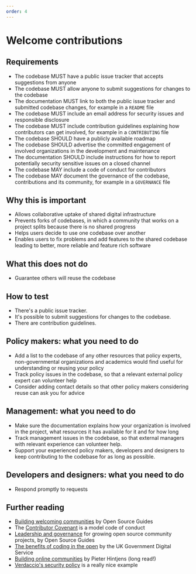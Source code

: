 ```yaml
---
order: 4
---
```


# Welcome contributions

## Requirements

* The codebase MUST have a public issue tracker that accepts suggestions from anyone
* The codebase MUST allow anyone to submit suggestions for changes to the codebase
* The documentation MUST link to both the public issue tracker and submitted codebase changes, for example in a `README` file
* The codebase MUST include an email address for security issues and responsible disclosure
* The codebase MUST include contribution guidelines explaining how contributors can get involved, for example in a `CONTRIBUTING` file
* The codebase SHOULD have a publicly available roadmap
* The codebase SHOULD advertise the committed engagement of involved organizations in the development and maintenance
* The documentation SHOULD include instructions for how to report potentially security sensitive issues on a closed channel
* The codebase MAY include a code of conduct for contributors
* The codebase MAY document the governance of the codebase, contributions and its community, for example in a `GOVERNANCE` file

## Why this is important

* Allows collaborative uptake of shared digital infrastructure
* Prevents forks of codebases, in which a community that works on a project splits because there is no shared progress
* Helps users decide to use one codebase over another
* Enables users to fix problems and add features to the shared codebase leading to better, more reliable and feature rich software

## What this does not do

* Guarantee others will reuse the codebase

## How to test

* There's a public issue tracker.
* It's possible to submit suggestions for changes to the codebase.
* There are contribution guidelines.

## Policy makers: what you need to do

* Add a list to the codebase of any other resources that policy experts, non-governmental organizations and academics would find useful for understanding or reusing your policy
* Track policy issues in the codebase, so that a relevant external policy expert can volunteer help
* Consider adding contact details so that other policy makers considering reuse can ask you for advice

## Management: what you need to do

* Make sure the documentation explains how your organization is involved in the project, what resources it has available for it and for how long
* Track management issues in the codebase, so that external managers with relevant experience can volunteer help.
* Support your experienced policy makers, developers and designers to keep contributing to the codebase for as long as possible.

## Developers and designers: what you need to do

* Respond promptly to requests

## Further reading

* [Building welcoming communities](https://opensource.guide/building-community/) by Open Source Guides
* The [Contributor Covenant](https://www.contributor-covenant.org/version/1/4/code-of-conduct) is a model code of conduct
* [Leadership and governance](https://opensource.guide/leadership-and-governance/) for growing open source community projects, by Open Source Guides
* [The benefits of coding in the open](https://gds.blog.gov.uk/2017/09/04/the-benefits-of-coding-in-the-open/) by the UK Government Digital Service
* [Building online communities](http://hintjens.com/blog:117) by Pieter Hintjens (long read!)
* [Verdaccio's security policy](https://github.com/verdaccio/verdaccio/blob/master/SECURITY.md) is a really nice example 
